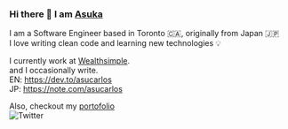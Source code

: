 ### Hi there 👋 I am [Asuka](https://www.youtube.com/watch?v=2N25MK1b_IM&ab_channel=EmmaSaying)

I am a Software Engineer based in Toronto 🇨🇦, originally from Japan 🇯🇵 <br />
I love writing clean code and learning new technologies 💡

I currently work at [Wealthsimple](https://www.wealthsimple.com/en-ca/). <br />
and I occasionally write. <br />
EN: https://dev.to/asucarlos <br/>
JP: https://note.com/asucarlos

Also, checkout my [portofolio](https://asukakuwahara.com/) <br />
![Twitter](https://img.shields.io/twitter/url?url=https%3A%2F%2Ftwitter.com%2Fasucarlos1)


<!--
**asucarlos/asucarlos** is a ✨ _special_ ✨ repository because its `README.md` (this file) appears on your GitHub profile.

Here are some ideas to get you started:

- 🔭 I’m currently working on ...
- 🌱 I’m currently learning ...
- 👯 I’m looking to collaborate on ...
- 🤔 I’m looking for help with ...
- 💬 Ask me about ...
- 📫 How to reach me: ...
- 😄 Pronouns: ...
- ⚡ Fun fact: ...
-->
